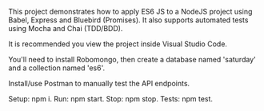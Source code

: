 This project demonstrates how to apply ES6 JS to a NodeJS project using Babel, Express and Bluebird (Promises). It also supports automated tests using Mocha and Chai (TDD/BDD).

It is recommended you view the project inside Visual Studio Code.

You'll need to install Robomongo, then create a database named 'saturday' and a collection named 'es6'.

Install/use Postman to manually test the API endpoints.

Setup: npm i.
Run: npm start.
Stop: npm stop.
Tests: npm test.